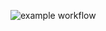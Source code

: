 ![example workflow](https://github.com/BKomosinski/bank-zbozowy-mvn/actions/workflows/ci.yml/badge.svg)

